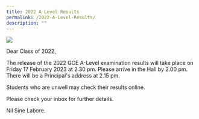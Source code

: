 ```yaml
---
title: 2022 A Level Results
permalink: /2022-A-Level-Results/
description: ""
---
```

![](/images/2023%20Images/2022%20Crest%20Banner%20Students.jpg)

Dear Class of 2022,

The release of the 2022 GCE A-Level examination results will take place on Friday 17 February 2023 at 2.30 pm. Please arrive in the Hall by 2.00 pm. There will be a Principal's address at 2.15 pm.

Students who are unwell may check their results online.  

Please check your inbox for further details.

Nil Sine Labore.
